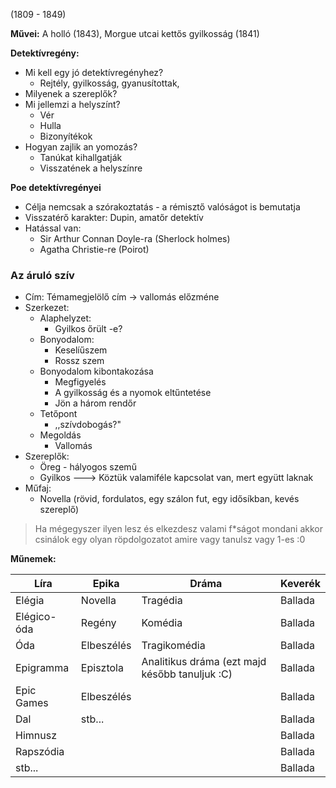 (1809 - 1849)

**Művei:** A holló (1843), Morgue utcai kettős gyilkosság (1841)

**Detektívregény:**
- Mi kell egy jó detektívregényhez?
	- Rejtély, gyilkosság, gyanusítottak, 
- Milyenek a szereplők?
- Mi jellemzi a helyszínt?
	- Vér
	- Hulla
	- Bizonyítékok
- Hogyan zajlik an yomozás?
	- Tanúkat kihallgatják
	- Visszatének a helyszínre

**Poe detektívregényei**
- Célja nemcsak a szórakoztatás - a rémisztő valóságot is bemutatja
- Visszatérő karakter: Dupin, amatőr detektív
- Hatással van:
	- Sir Arthur Connan Doyle-ra (Sherlock holmes) 
	- Agatha Christie-re (Poirot)

### Az áruló szív
- Cím: Témamegjelölő cím -> vallomás előzméne
- Szerkezet: 
	- Alaphelyzet: 
		- Gyilkos őrült -e?
	- Bonyodalom:
		- Keselíűszem
		- Rossz szem
	- Bonyodalom kibontakozása
		- Megfigyelés
		- A gyilkosság és a nyomok eltűntetése
		- Jön a három rendőr
	- Tetőpont
		- ,,szívdobogás?"
	- Megoldás
		- Vallomás
- Szereplők:
	- Öreg - hályogos szemű
	- Gyilkos
	 ---> Köztük valamiféle kapcsolat van, mert együtt laknak
 - Műfaj:
	 - Novella (rövid, fordulatos, egy szálon fut, egy idősíkban, kevés szereplő)


>  Ha mégegyszer ilyen lesz és elkezdesz valami f\*ságot mondani akkor csinálok egy olyan röpdolgozatot amire vagy tanulsz vagy 1-es :0


**Műnemek:**

| Líra        | Epika      | Dráma                                          | Keverék |
| ----------- | ---------- | ---------------------------------------------- | ------- |
| Elégia      | Novella    | Tragédia                                       | Ballada |
| Elégico-óda | Regény     | Komédia                                        | Ballada |
| Óda         | Elbeszélés | Tragikomédia                                   | Ballada |
| Epigramma   | Episztola  | Analitikus dráma (ezt majd később tanuljuk :C) | Ballada |
| Epic Games  | Elbeszélés |                                                | Ballada |
| Dal         | stb...     |                                                | Ballada |
| Himnusz     |            |                                                | Ballada |
| Rapszódia   |            |                                                | Ballada |
| stb...      |            |                                                | Ballada |
